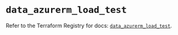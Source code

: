 # `data_azurerm_load_test`

Refer to the Terraform Registry for docs: [`data_azurerm_load_test`](https://registry.terraform.io/providers/hashicorp/azurerm/4.12.0/docs/data-sources/load_test).
